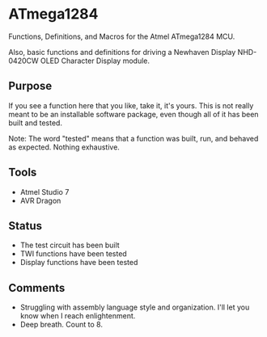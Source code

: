# ATmega1284
Functions, Definitions, and Macros for the Atmel ATmega1284 MCU.

Also, basic functions and definitions for driving a Newhaven Display NHD-0420CW OLED Character Display module.
## Purpose
If you see a function here that you like, take it, it's yours. This is not really meant to be an installable software package, even though all of it has been built and tested.

Note: The word "tested" means that a function was built, run, and behaved as expected. Nothing exhaustive.
## Tools
- Atmel Studio 7
- AVR Dragon
## Status
- The test circuit has been built
- TWI functions have been tested
- Display functions have been tested
## Comments
- Struggling with assembly language style and organization. I'll let you know when I reach enlightenment.
- Deep breath. Count to 8.
